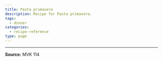 ```yaml
---
title: Pasta primavera
description: Recipe for Pasta primavera.
tags:
  - dinner
categories:
  - recipe-reference
type: page
---
```


---

**Source:** MVK 114